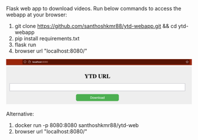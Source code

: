 Flask web app to download videos. 
Run below commands to access the webapp at your browser: 

1. git clone https://github.com/santhoshkmr88/ytd-webapp.git && cd ytd-webapp
2. pip install requirements.txt
3. flask run
4. browser url "localhost:8080/"

![img.png](img.png)

Alternative:

1. docker run -p 8080:8080 santhoshkmr88/ytd-web
2. browser url "localhost:8080/"

